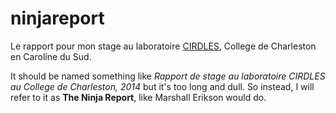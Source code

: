 ninjareport
===========

Le rapport pour mon stage au laboratoire [CIRDLES](https://cirdles.org/), College de Charleston en Caroline du Sud.

It should be named something like *Rapport de stage au laboratoire CIRDLES au College de Charleston, 2014* but it's too long and dull. So instead, I will refer to it as **The Ninja Report**, like Marshall Erikson would do.
